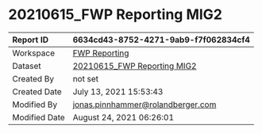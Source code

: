 



# 20210615_FWP Reporting MIG2

|Report ID|6634cd43-8752-4271-9ab9-f7f062834cf4|
| :--- | :--- |
|Workspace|[FWP Reporting](../Workspaces/FWP-Reporting.md)|
|Dataset|[20210615_FWP Reporting MIG2](../Datasets/20210615_FWP-Reporting-MIG2.md)|
|Created By|not set|
|Created Date|July 13, 2021 15:53:43|
|Modified By|jonas.pinnhammer@rolandberger.com|
|Modified Date|August 24, 2021 06:26:01|

